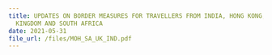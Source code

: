 ```yaml
---
title: UPDATES ON BORDER MEASURES FOR TRAVELLERS FROM INDIA, HONG KONG,UNITED
  KINGDOM AND SOUTH AFRICA
date: 2021-05-31
file_url: /files/MOH_SA_UK_IND.pdf
---
```

